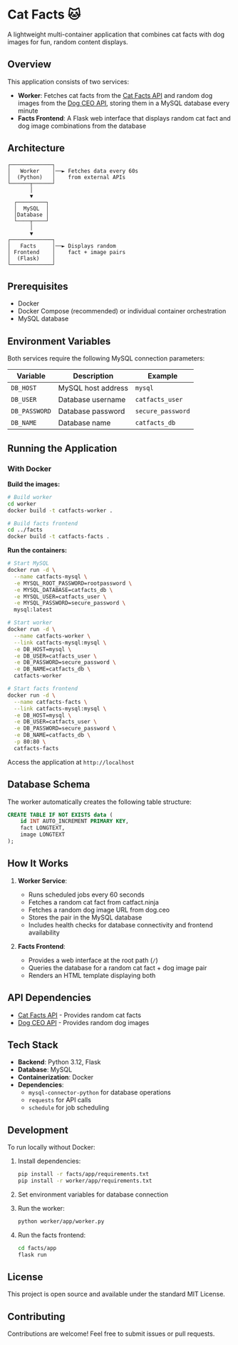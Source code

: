 # Cat Facts 🐱

A lightweight multi-container application that combines cat facts with dog images for fun, random content displays.

## Overview

This application consists of two services:

- **Worker**: Fetches cat facts from the [Cat Facts API](https://catfact.ninja/fact) and random dog images from the [Dog CEO API](https://dog.ceo/api/breeds/image/random), storing them in a MySQL database every minute
- **Facts Frontend**: A Flask web interface that displays random cat fact and dog image combinations from the database

## Architecture

```text
┌─────────────┐
│   Worker    │──► Fetches data every 60s
│  (Python)   │    from external APIs
└──────┬──────┘
       │
       ▼
  ┌─────────┐
  │  MySQL  │
  │Database │
  └────┬────┘
       │
       ▼
┌─────────────┐
│   Facts     │──► Displays random
│ Frontend    │    fact + image pairs
│  (Flask)    │
└─────────────┘
```

## Prerequisites

- Docker
- Docker Compose (recommended) or individual container orchestration
- MySQL database

## Environment Variables

Both services require the following MySQL connection parameters:

| Variable | Description | Example |
|----------|-------------|---------|
| `DB_HOST` | MySQL host address | `mysql` |
| `DB_USER` | Database username | `catfacts_user` |
| `DB_PASSWORD` | Database password | `secure_password` |
| `DB_NAME` | Database name | `catfacts_db` |

## Running the Application

### With Docker

**Build the images:**

```bash
# Build worker
cd worker
docker build -t catfacts-worker .

# Build facts frontend
cd ../facts
docker build -t catfacts-facts .
```

**Run the containers:**

```bash
# Start MySQL
docker run -d \
  --name catfacts-mysql \
  -e MYSQL_ROOT_PASSWORD=rootpassword \
  -e MYSQL_DATABASE=catfacts_db \
  -e MYSQL_USER=catfacts_user \
  -e MYSQL_PASSWORD=secure_password \
  mysql:latest

# Start worker
docker run -d \
  --name catfacts-worker \
  --link catfacts-mysql:mysql \
  -e DB_HOST=mysql \
  -e DB_USER=catfacts_user \
  -e DB_PASSWORD=secure_password \
  -e DB_NAME=catfacts_db \
  catfacts-worker

# Start facts frontend
docker run -d \
  --name catfacts-facts \
  --link catfacts-mysql:mysql \
  -e DB_HOST=mysql \
  -e DB_USER=catfacts_user \
  -e DB_PASSWORD=secure_password \
  -e DB_NAME=catfacts_db \
  -p 80:80 \
  catfacts-facts
```

Access the application at `http://localhost`

## Database Schema

The worker automatically creates the following table structure:

```sql
CREATE TABLE IF NOT EXISTS data (
    id INT AUTO_INCREMENT PRIMARY KEY,
    fact LONGTEXT,
    image LONGTEXT
);
```

## How It Works

1. **Worker Service**:
   - Runs scheduled jobs every 60 seconds
   - Fetches a random cat fact from catfact.ninja
   - Fetches a random dog image URL from dog.ceo
   - Stores the pair in the MySQL database
   - Includes health checks for database connectivity and frontend availability

2. **Facts Frontend**:
   - Provides a web interface at the root path (`/`)
   - Queries the database for a random cat fact + dog image pair
   - Renders an HTML template displaying both

## API Dependencies

- [Cat Facts API](https://catfact.ninja/) - Provides random cat facts
- [Dog CEO API](https://dog.ceo/dog-api/) - Provides random dog images

## Tech Stack

- **Backend**: Python 3.12, Flask
- **Database**: MySQL
- **Containerization**: Docker
- **Dependencies**: 
  - `mysql-connector-python` for database operations
  - `requests` for API calls
  - `schedule` for job scheduling

## Development

To run locally without Docker:

1. Install dependencies:

   ```bash
   pip install -r facts/app/requirements.txt
   pip install -r worker/app/requirements.txt
   ```

2. Set environment variables for database connection

3. Run the worker:

   ```bash
   python worker/app/worker.py
   ```

4. Run the facts frontend:

   ```bash
   cd facts/app
   flask run
   ```

## License

This project is open source and available under the standard MIT License.

## Contributing

Contributions are welcome! Feel free to submit issues or pull requests.
